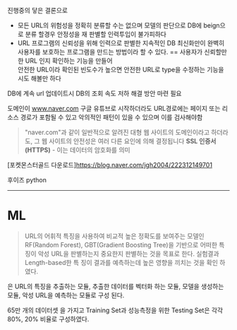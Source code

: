 

진행중의 닿은 결론으로 
- 모든 URL의 위험성을 정확히 분류할 수는 없으며 모델의 판단으로 DB에 beign으로 분류 할경우 안정성을 재 판별할 인력투입이 불가피하다 
- URL 프로그램의 신뢰성을 위해 인력으로 판별한 지속적인 DB 최신화만이 완벽히 사용자를 보호하는 프로그램을 만드는 방법이라 할 수 있다.
== 사용자가 신뢰할만한 URL 인지  확인하는 기능을 만들어  
안전한 URL이라 확인된 빈도수가 높으면 안전한 URL로 type을 수정하는 기능을 시도 해볼만 하다

DB에 계속 url 업데이트시 DB의 조회 속도 저하 해결 방안 마련 필요



도메인이 www.naver.com 구글 유튜브로 시작하더라도 URL경로에는 페이지 또는 리소스 경로가 포함될 수 있고 악의적인 패턴이 있을 수 있으며 이를 검사해야함


>"naver.com"과 같이 일반적으로 알려진 대형 웹 사이트의 도메인이라고 하더라도, 그 웹 사이트의 안전성은 여러 다른 요인에 의해 결정됩니다
>**SSL 인증서 (HTTPS)** - 이는 데이터의 암호화를 의미
>
[포켓몬스터골드 다운로드]https://blog.naver.com/jgh2004/222312149701

후이즈 python



---
# ML

>URL의 어휘적 특징을 사용하여 비교적 높은 정확도를 보여주는 모델인 RF(Random Forest), GBT(Gradient Boosting
Tree)을 기반으로 어떠한 특징이 악성 URL을 판별하는지 중요한지 판별하는 것을 목표로 한다. 실험결과 Length-based한 특
징이 결과를 예측하는데 높은 영향을 끼치는 것을 확인 하였다.


은 URL의 특징을 추출하는 모듈, 추출한 데이터를 벡터화 하는 모듈,
모델을 생성하는 모듈, 악성 URL을 예측하는 모듈로 구성 된다.

65만 개의 데이터셋 을 가지고
Training Set과 성능측정을 위한 Testing Set은 각각
80%, 20% 비율로 구성하였다.